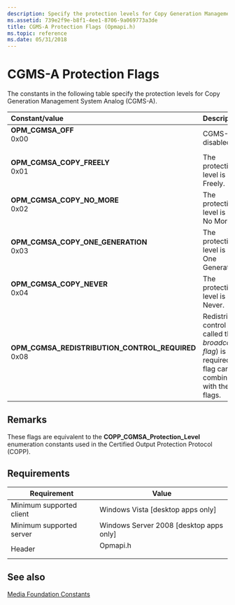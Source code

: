 ```yaml
---
description: Specify the protection levels for Copy Generation Management System&\#8212;Analog (CGMS-A).
ms.assetid: 739e2f9e-b8f1-4ee1-8706-9a069773a3de
title: CGMS-A Protection Flags (Opmapi.h)
ms.topic: reference
ms.date: 05/31/2018
---
```


# CGMS-A Protection Flags

The constants in the following table specify the protection levels for Copy Generation Management System Analog (CGMS-A).



| Constant/value                                                                                                                                                                                                                                                                                                 | Description                                                                                                                       |
|:---------------------------------------------------------------------------------------------------------------------------------------------------------------------------------------------------------------------------------------------------------------------------------------------------------------|:----------------------------------------------------------------------------------------------------------------------------------|
| <span id="OPM_CGMSA_OFF"></span><span id="opm_cgmsa_off"></span><dl> <dt>**OPM\_CGMSA\_OFF**</dt> <dt>0x00</dt> </dl>                                                                                       | CGMS-A is disabled. <br/>                                                                                                   |
| <span id="OPM_CGMSA_COPY_FREELY"></span><span id="opm_cgmsa_copy_freely"></span><dl> <dt>**OPM\_CGMSA\_COPY\_FREELY**</dt> <dt>0x01</dt> </dl>                                                              | The protection level is Copy Freely.<br/>                                                                                   |
| <span id="OPM_CGMSA_COPY_NO_MORE"></span><span id="opm_cgmsa_copy_no_more"></span><dl> <dt>**OPM\_CGMSA\_COPY\_NO\_MORE**</dt> <dt>0x02</dt> </dl>                                                          | The protection level is Copy No More. <br/>                                                                                 |
| <span id="OPM_CGMSA_COPY_ONE_GENERATION"></span><span id="opm_cgmsa_copy_one_generation"></span><dl> <dt>**OPM\_CGMSA\_COPY\_ONE\_GENERATION**</dt> <dt>0x03</dt> </dl>                                     | The protection level is Copy One Generation. <br/>                                                                          |
| <span id="OPM_CGMSA_COPY_NEVER"></span><span id="opm_cgmsa_copy_never"></span><dl> <dt>**OPM\_CGMSA\_COPY\_NEVER**</dt> <dt>0x04</dt> </dl>                                                                 | The protection level is Copy Never.<br/>                                                                                    |
| <span id="OPM_CGMSA_REDISTRIBUTION_CONTROL_REQUIRED"></span><span id="opm_cgmsa_redistribution_control_required"></span><dl> <dt>**OPM\_CGMSA\_REDISTRIBUTION\_CONTROL\_REQUIRED**</dt> <dt>0x08</dt> </dl> | Redistribution control (also called the *broadcast flag*) is required. This flag can be combined with the other flags.<br/> |



## Remarks

These flags are equivalent to the **COPP\_CGMSA\_Protection\_Level** enumeration constants used in the Certified Output Protection Protocol (COPP).

## Requirements



| Requirement | Value |
|-------------------------------------|-------------------------------------------------------------------------------------|
| Minimum supported client<br/> | Windows Vista \[desktop apps only\]<br/>                                      |
| Minimum supported server<br/> | Windows Server 2008 \[desktop apps only\]<br/>                                |
| Header<br/>                   | <dl> <dt>Opmapi.h</dt> </dl> |



## See also

<dl> <dt>

[Media Foundation Constants](media-foundation-constants.md)
</dt> </dl>

 

 




